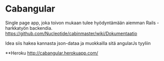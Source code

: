 Cabangular
=========

Single page app, joka toivon mukaan tulee hyödyntämään aiemman Rails -harkkatyön backendia.
https://github.com/Nucleotide/cabinmaster/wiki/Dokumentaatio

Idea siis hakea kannasta json-dataa ja muokkailla sitä angularJs tyyliin

**Heroku
http://cabangular.herokuapp.com/
